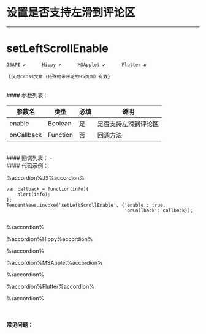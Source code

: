 # 设置是否支持左滑到评论区 
---
# setLeftScrollEnable

```
JSAPI ✔      Hippy ✔      MSApplet ✔      Flutter ✘

【仅对cross文章（特殊的带评论的H5页面）有效】
```
<br>
#### 参数列表：

|参数名|类型|必填|说明|
|-|-|-|-| 
|enable|Boolean|是|是否支持左滑到评论区|
|onCallback|Function|否|回调方法|
<br>
#### 回调列表：
-
<br>
#### 代码示例：


%accordion%JS%accordion%

```
var callback = function(info){
    alert(info);
};
TencentNews.invoke('setLeftScrollEnable', {'enable': true,
                                           'onCallback': callback});


```

%/accordion%

%accordion%Hippy%accordion%

%/accordion%

%accordion%MSApplet%accordion%

%/accordion%

%accordion%Flutter%accordion%

%/accordion%

<br>

#### 常见问题：



